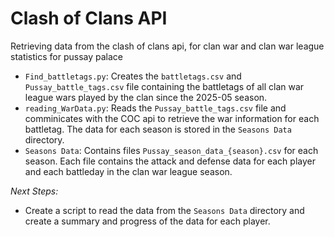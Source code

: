 # Clash of Clans API
 Retrieving data from the clash of clans api, for clan war and clan war league statistics for pussay palace

- `Find_battletags.py`: Creates the `battletags.csv` and `Pussay_battle_tags.csv` file containing the battletags of all clan war league wars played by the clan since the 2025-05 season.
- `reading_WarData.py`: Reads the `Pussay_battle_tags.csv` file and comminicates with the COC api to retrieve the war information for each battletag. The data for each season is stored in the `Seasons Data` directory. 
- `Seasons Data`: Contains files `Pussay_season_data_{season}.csv` for each season. Each file contains the attack and defense data for each player and each battleday in the clan war league season.


*Next Steps:*
- Create a script to read the data from the `Seasons Data` directory and create a summary and progress of the data for each player.